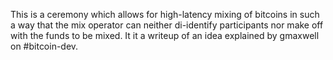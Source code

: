 This is a ceremony which allows for high-latency mixing of bitcoins in such a way that the mix operator can neither di-identify participants nor make off with the funds to be mixed. It it a writeup of an idea explained by gmaxwell on #bitcoin-dev.
